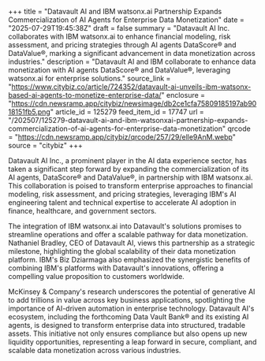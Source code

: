 +++
title = "Datavault AI and IBM watsonx.ai Partnership Expands Commercialization of AI Agents for Enterprise Data Monetization"
date = "2025-07-29T19:45:38Z"
draft = false
summary = "Datavault AI Inc. collaborates with IBM watsonx.ai to enhance financial modeling, risk assessment, and pricing strategies through AI agents DataScore® and DataValue®, marking a significant advancement in data monetization across industries."
description = "Datavault AI and IBM collaborate to enhance data monetization with AI agents DataScore® and DataValue®, leveraging watsonx.ai for enterprise solutions."
source_link = "https://www.citybiz.co/article/724352/datavault-ai-unveils-ibm-watsonx-based-ai-agents-to-monetize-enterprise-data/"
enclosure = "https://cdn.newsramp.app/citybiz/newsimage/db2ce1cfa75809185197ab9018151fb5.png"
article_id = 125279
feed_item_id = 17747
url = "/202507/125279-datavault-ai-and-ibm-watsonxai-partnership-expands-commercialization-of-ai-agents-for-enterprise-data-monetization"
qrcode = "https://cdn.newsramp.app/citybiz/qrcode/257/29/elle9AnM.webp"
source = "citybiz"
+++

<p>Datavault AI Inc., a prominent player in the AI data experience sector, has taken a significant step forward by expanding the commercialization of its AI agents, DataScore® and DataValue®, in partnership with IBM watsonx.ai. This collaboration is poised to transform enterprise approaches to financial modeling, risk assessment, and pricing strategies, leveraging IBM's AI engineering talent and technical expertise to accelerate AI adoption in finance, healthcare, and government sectors.</p><p>The integration of IBM watsonx.ai into Datavault's solutions promises to streamline operations and offer a scalable pathway for data monetization. Nathaniel Bradley, CEO of Datavault AI, views this partnership as a strategic milestone, highlighting the global scalability of their data monetization platform. IBM's Biz Dziarmaga also emphasized the synergistic benefits of combining IBM's platforms with Datavault's innovations, offering a compelling value proposition to customers worldwide.</p><p>McKinsey & Company's research underscores the potential of generative AI to add trillions in value across key business applications, spotlighting the importance of AI-driven automation in enterprise technology. Datavault AI's ecosystem, including the forthcoming Data Vault Bank® and its existing AI agents, is designed to transform enterprise data into structured, tradable assets. This initiative not only ensures compliance but also opens up new liquidity opportunities, representing a leap forward in secure, compliant, and scalable data monetization across various industries.</p>